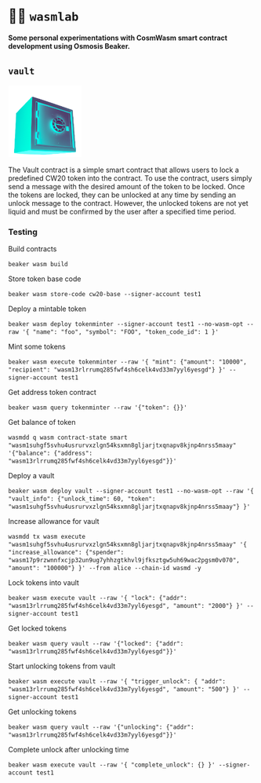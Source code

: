 # 👨‍🔬 `wasmlab`

**Some personal experimentations with CosmWasm smart contract development using Osmosis Beaker.**

## `vault`

<img src="images/vault.png" alt="" width="150"/>

The Vault contract is a simple smart contract that allows users to lock a predefined CW20 token into the contract. To use the contract, users simply send a message with the desired amount of the token to be locked. Once the tokens are locked, they can be unlocked at any time by sending an unlock message to the contract. However, the unlocked tokens are not yet liquid and must be confirmed by the user after a specified time period.

### Testing

Build contracts

```
beaker wasm build
```

Store token base code

```
beaker wasm store-code cw20-base --signer-account test1
```

Deploy a mintable token

```
beaker wasm deploy tokenminter --signer-account test1 --no-wasm-opt --raw '{ "name": "foo", "symbol": "FOO", "token_code_id": 1 }'
```

Mint some tokens

```
beaker wasm execute tokenminter --raw '{ "mint": {"amount": "10000", "recipient": "wasm13rlrrumq285fwf4sh6celk4vd33m7yyl6yesgd"} }' --signer-account test1
```

Get address token contract

```
beaker wasm query tokenminter --raw '{"token": {}}'
```

Get balance of token

```
wasmdd q wasm contract-state smart "wasm1suhgf5svhu4usrurvxzlgn54ksxmn8gljarjtxqnapv8kjnp4nrss5maay" '{"balance": {"address": "wasm13rlrrumq285fwf4sh6celk4vd33m7yyl6yesgd"}}'
```

Deploy a vault

```
beaker wasm deploy vault --signer-account test1 --no-wasm-opt --raw '{ "vault_info": {"unlock_time": 60, "token": "wasm1suhgf5svhu4usrurvxzlgn54ksxmn8gljarjtxqnapv8kjnp4nrss5maay"} }'
```

Increase allowance for vault

```
wasmdd tx wasm execute "wasm1suhgf5svhu4usrurvxzlgn54ksxmn8gljarjtxqnapv8kjnp4nrss5maay" '{ "increase_allowance": {"spender": "wasm17p9rzwnnfxcjp32un9ug7yhhzgtkhvl9jfksztgw5uh69wac2pgsm0v070", "amount": "100000"} }' --from alice --chain-id wasmd -y
```

Lock tokens into vault

```
beaker wasm execute vault --raw '{ "lock": {"addr": "wasm13rlrrumq285fwf4sh6celk4vd33m7yyl6yesgd", "amount": "2000"} }' --signer-account test1
```

Get locked tokens

```
beaker wasm query vault --raw '{"locked": {"addr": "wasm13rlrrumq285fwf4sh6celk4vd33m7yyl6yesgd"}}'
```

Start unlocking tokens from vault

```
beaker wasm execute vault --raw '{ "trigger_unlock": { "addr": "wasm13rlrrumq285fwf4sh6celk4vd33m7yyl6yesgd", "amount": "500"} }' --signer-account test1
```

Get unlocking tokens

```
beaker wasm query vault --raw '{"unlocking": {"addr": "wasm13rlrrumq285fwf4sh6celk4vd33m7yyl6yesgd"}}'
```

Complete unlock after unlocking time

```
beaker wasm execute vault --raw '{ "complete_unlock": {} }' --signer-account test1
```
